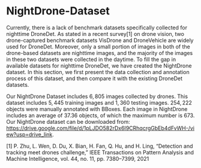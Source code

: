 # NightDrone-Dataset
Currently, there is a lack of benchmark datasets specifically collected for nighttime DroneDet. As stated in a recent survey[1] on drone vision, two drone-captured benchmark datasets VisDrone and DroneVehicle are widely used for DroneDet. Moreover, only a small portion of images in both of the drone-based datasets are nighttime images, and the majority of the images in these two datasets were collected in the daytime. To fill the gap in available datasets for nighttime DroneDet, we have created the NightDrone dataset. In this section, we first present the data collection and annotation process of this dataset, and then compare it with the existing DroneDet datasets. 

Our NightDrone Dataset includes $6,805$ images collected by drones.
This dataset includes $5,445$ training images and $1,360$ testing images. 
$254,222$ objects were manually annotated with BBoxes. 
Each image in NightDrone includes an average of $37.36$ objects, of which the maximum number is $673$.
Our NightDrone dataset can be downloaded from: https://drive.google.com/file/d/1pLJDO582rDx6I9CRhqcrgGbEb4dFvWH-/view?usp=drive_link.



[1] P. Zhu, L. Wen, D. Du, X. Bian, H. Fan, Q. Hu, and H. Ling, “Detection and tracking meet drones challenge,” IEEE Transactions on Pattern Analysis and Machine Intelligence, vol. 44, no. 11, pp. 7380–7399, 2021
